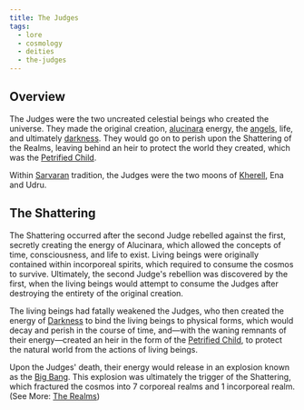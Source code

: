 ```yaml
---
title: The Judges
tags:
  - lore
  - cosmology
  - deities
  - the-judges
---
```

## Overview
The Judges were the two uncreated celestial beings who created the universe. They made the original creation, [alucinara](lore/cosmology/alucinara.md) energy, the [angels](lore/cosmology/celestial-beings/the-angels.md), life, and ultimately [darkness](lore/cosmology/darkness.md). They would go on to perish upon the Shattering of the Realms, leaving behind an heir to protect the world they created, which was the [Petrified Child](lore/cosmology/celestial-beings/the-petrified-child.md).

Within [Sarvaran](lore/2nd-realm/morellic/sarvara.md) tradition, the Judges were the two moons of [Kherell](lore/2nd-realm/kherell.md), Ena and Udru.
## The Shattering
The Shattering occurred after the second Judge rebelled against the first, secretly creating the energy of Alucinara, which allowed the concepts of time, consciousness, and life to exist. Living beings were originally contained within incorporeal spirits, which required to consume the cosmos to survive. Ultimately, the second Judge's rebellion was discovered by the first, when the living beings would attempt to consume the Judges after destroying the entirety of the original creation.

The living beings had fatally weakened the Judges, who then created the energy of [Darkness](lore/cosmology/darkness.md) to bind the living beings to physical forms, which would decay and perish in the course of time, and—with the waning remnants of their energy—created an heir in the form of the [Petrified Child](lore/cosmology/celestial-beings/the-petrified-child.md), to protect the natural world from the actions of living beings.

Upon the Judges' death, their energy would release in an explosion known as the [Big Bang](https://en.wikipedia.org/wiki/Big_Bang). This explosion was ultimately the trigger of the Shattering, which fractured the cosmos into 7 corporeal realms and 1 incorporeal realm. (See More: [The Realms](lore/cosmology/the-realms.md))